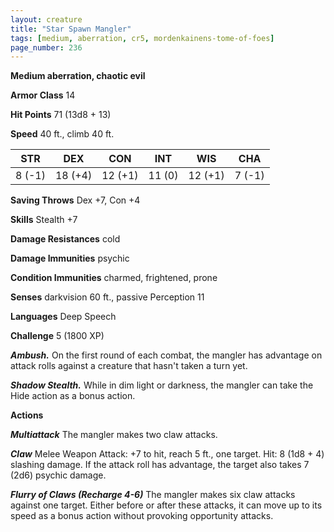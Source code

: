 ```yaml
---
layout: creature
title: "Star Spawn Mangler"
tags: [medium, aberration, cr5, mordenkainens-tome-of-foes]
page_number: 236
---
```


**Medium aberration, chaotic evil**

**Armor Class** 14

**Hit Points** 71  (13d8 + 13)

**Speed** 40 ft., climb 40 ft.

|   STR   |   DEX   |   CON   |   INT   |   WIS   |   CHA   |
|:-------:|:-------:|:-------:|:-------:|:-------:|:-------:|
| 8 (-1) | 18 (+4) | 12 (+1) | 11 (0) | 12 (+1) | 7 (-1) |

**Saving Throws** Dex +7, Con +4

**Skills** Stealth +7

**Damage Resistances** cold

**Damage Immunities** psychic

**Condition Immunities** charmed, frightened, prone

**Senses** darkvision 60 ft., passive Perception 11

**Languages** Deep Speech

**Challenge** 5 (1800 XP)

***Ambush.*** On the first round of each combat, the mangler has advantage on attack rolls against a creature that hasn't taken a turn yet.

***Shadow Stealth.*** While in dim light or darkness, the mangler can take the Hide action as a bonus action.

**Actions**

***Multiattack*** The mangler makes two claw attacks.

***Claw*** Melee Weapon Attack: +7 to hit, reach 5 ft., one target. Hit: 8 (1d8 + 4) slashing damage. If the attack roll has advantage, the target also takes 7 (2d6) psychic damage.

***Flurry of Claws (Recharge 4-6)*** The mangler makes six claw attacks against one target. Either before or after these attacks, it can move up to its speed as a bonus action without provoking opportunity attacks.